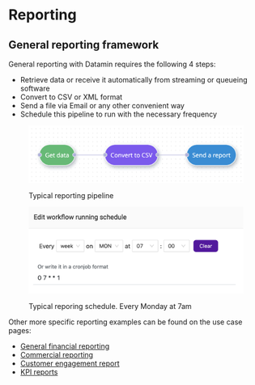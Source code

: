 # Reporting

## General reporting framework

General reporting with Datamin requires the following 4 steps:

* Retrieve data or receive it automatically from streaming or queueing software
* Convert to CSV or XML format
* Send a file via Email or any other convenient way
* Schedule this pipeline to run with the necessary frequency

<figure><img src="../../.gitbook/assets/Screenshot 2022-10-01 at 19.57.01.png" alt=""><figcaption><p>Typical reporting pipeline</p></figcaption></figure>

<figure><img src="../../.gitbook/assets/Screenshot 2022-10-02 at 00.55.23.png" alt=""><figcaption><p>Typical reporing schedule. Every Monday at 7am</p></figcaption></figure>

Other more specific reporting examples can be found on the use case pages:

* [General financial reporting](../industry-specific-use-cases/finance-and-payments.md#generate-commercial-reports-and-send-them-to-bi-software-or-directly-to-stakeholders)
* [Commercial reporting](../industry-specific-use-cases/e-commerce.md#generate-commercial-report-and-send-it-to-bi-software-or-directly-to-stakeholders)
* [Customer engagement report](../industry-specific-use-cases/customer-success.md#customer-engagement-summary-report)
* [KPI reports](kpi-monitoring.md#monitor-average-value-per-customer)
